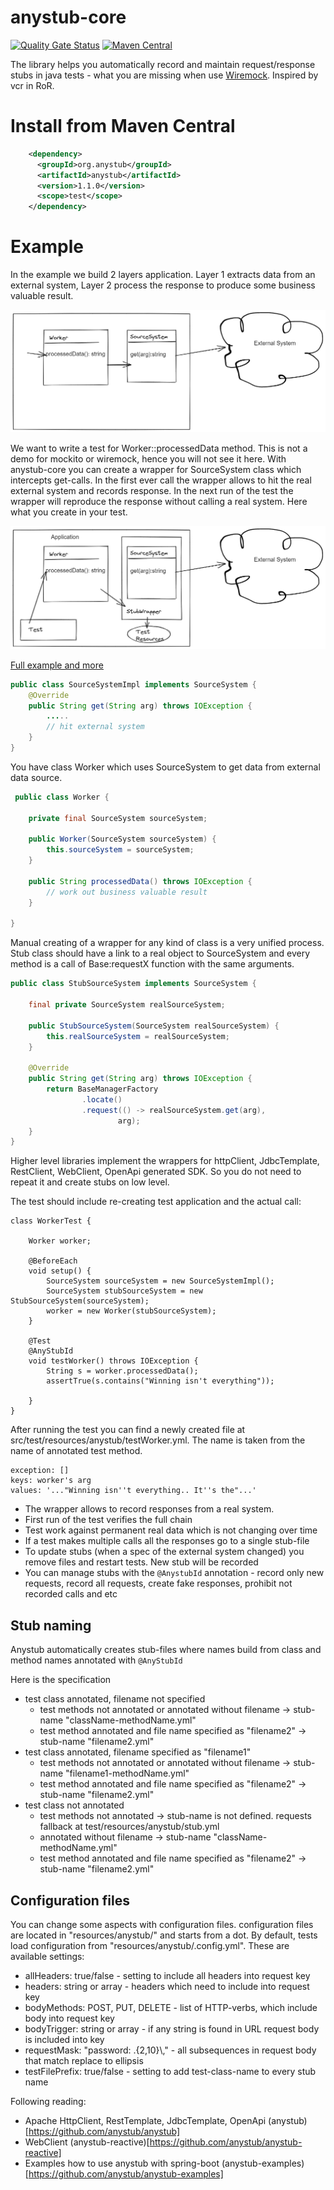 # anystub-core   

[![Quality Gate Status](https://sonarcloud.io/api/project_badges/measure?project=anystub_anystub-core&metric=alert_status)](https://sonarcloud.io/summary/new_code?id=anystub_anystub-core)
[![Maven Central](https://maven-badges.herokuapp.com/maven-central/org.anystub/anystub-core/badge.svg)](https://maven-badges.herokuapp.com/maven-central/org.anystub/anystub-core)

The library helps you automatically record and maintain request/response stubs in java tests - what you are missing when use [Wiremock](https://wiremock.org/). Inspired by vcr in RoR.

Install from Maven Central 
===

``` xml
    <dependency>
      <groupId>org.anystub</groupId>
      <artifactId>anystub</artifactId>
      <version>1.1.0</version>
      <scope>test</scope>
    </dependency>
```



Example
===

In the example we build 2 layers application. Layer 1 extracts data from an external system, Layer 2 process the response to produce
some business valuable result.

![Basic application](img/app-descr.png)

We want to write a test for Worker::processedData method. This is not a demo for mockito or wiremock, hence you will not see it here.
With anystub-core you can create a wrapper for SourceSystem class which intercepts get-calls. In the first ever call the
wrapper allows to hit the real external system and records response. In the next run of the test the wrapper will reproduce
the response without calling a real system. Here what you create in your test. 

![Basic application](img/app-descr-test.png)

[Full example and more](https://github.com/anystub/anystub-examples/tree/main/plain2/src/main/java/org/anystub/examples) 


``` java
public class SourceSystemImpl implements SourceSystem {
    @Override
    public String get(String arg) throws IOException {
        .....
        // hit external system
    }
}
```

You have class Worker which uses SourceSystem to get data from external data source.

``` java 
 public class Worker {

    private final SourceSystem sourceSystem;

    public Worker(SourceSystem sourceSystem) {
        this.sourceSystem = sourceSystem;
    }

    public String processedData() throws IOException {
        // work out business valuable result
    }

}
```

Manual creating of a wrapper for any kind of class is a very unified process. Stub class should have a link to a real
object to SourceSystem and every method is a call of Base:requestX function with the same arguments. 

``` java
public class StubSourceSystem implements SourceSystem {

    final private SourceSystem realSourceSystem;

    public StubSourceSystem(SourceSystem realSourceSystem) {
        this.realSourceSystem = realSourceSystem;
    }

    @Override
    public String get(String arg) throws IOException {
        return BaseManagerFactory
                .locate()
                .request(() -> realSourceSystem.get(arg),
                        arg);
    }
}

```

Higher level libraries implement the wrappers for httpClient, JdbcTemplate, RestClient, WebClient, OpenApi generated SDK. 
So you do not need to repeat it and create stubs on low level. 

The test should include re-creating test application and the actual call:

```
class WorkerTest {

    Worker worker;

    @BeforeEach
    void setup() {
        SourceSystem sourceSystem = new SourceSystemImpl();
        SourceSystem stubSourceSystem = new StubSourceSystem(sourceSystem);
        worker = new Worker(stubSourceSystem);
    }

    @Test
    @AnyStubId
    void testWorker() throws IOException {
        String s = worker.processedData();
        assertTrue(s.contains("Winning isn't everything"));

    }
}
```
After running the test you can find a newly created file at src/test/resources/anystub/testWorker.yml. The name is taken 
from the name of annotated test method.

```
exception: []
keys: worker's arg
values: '..."Winning isn''t everything.. It''s the"...'
```

- The wrapper allows to record responses from a real system.
- First run of the test verifies the full chain
- Test work against permanent real data which is not changing over time
- If a test makes multiple calls all the responses go to a single stub-file
- To update stubs (when a spec of the external system changed) you remove files and restart tests. New stub will be recorded
- You can manage stubs with the `@AnystubId` annotation - record only new requests, record all requests, create fake responses, 
prohibit not recorded calls and etc


## Stub naming 

Anystub automatically creates stub-files where names build from class and method names annotated with `@AnyStubId`

Here is the specification
- test class annotated, filename not specified
  - test methods not annotated or annotated without filename -> stub-name "className-methodName.yml"
  - test method annotated and file name specified as "filename2" -> stub-name "filename2.yml"  
- test class annotated, filename specified as "filename1"
  - test methods not annotated or annotated without filename -> stub-name "filename1-methodName.yml"
  - test method annotated and file name specified as "filename2" -> stub-name "filename2.yml"
- test class not annotated
  - test methods not annotated -> stub-name is not defined. requests fallback at test/resources/anystub/stub.yml
  - annotated without filename -> stub-name "className-methodName.yml"
  - test method annotated and file name specified as "filename2" -> stub-name "filename2.yml"

## Configuration files

You can change some aspects with configuration files. configuration files are located in "resources/anystub/" and starts from a dot.
By default, tests load configuration from "resources/anystub/.config.yml". 
These are available settings:

- allHeaders: true/false - setting to include all headers into request key
- headers: string or array - headers which need to include into request key
- bodyMethods: POST, PUT, DELETE - list of HTTP-verbs, which include body into request key 
- bodyTrigger: string or array - if any string is found in URL request body is included into key  
- requestMask: "password: .{2,10}\\," - all subsequences in request body that match replace to ellipsis
- testFilePrefix: true/false - setting to add test-class-name to every stub name


Following reading:
- Apache HttpClient, RestTemplate, JdbcTemplate, OpenApi (anystub)[https://github.com/anystub/anystub]
- WebClient (anystub-reactive)[https://github.com/anystub/anystub-reactive]
- Examples how to use anystub with spring-boot (anystub-examples)[https://github.com/anystub/anystub-examples]

